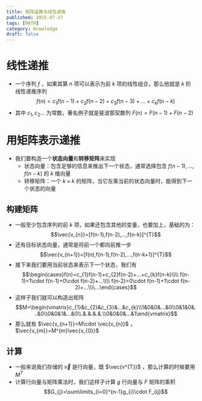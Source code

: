```yaml
---
title: 矩阵运算与线性递推
published: 2025-07-27
tags: [MATH]
category: Knowledge
draft: false
---
```


# 线性递推

- 一个序列 $f$ ，如果其第 $n$ 项可以表示为前 $k$ 项的线性组合，那么他就是 $k$ 阶线性递推序列
$$f(n)=c_{1}f(n-1)+c_{2}f(n-2)+c_{3}f(n-3)+...+c_{k}f(n-k)$$
- 其中 $c_{1},c_{2}...$ 为常数，著名例子就是斐波那契数列 $F(n)=F(n-1)+F(n-2)$ 

# 用矩阵表示递推

- 我们要构造一个**状态向量**和**转移矩阵**来实现
	- 状态向量：包含足够的信息来推出下一个状态，通常选择包含 $f(n-1),...,f(n-k)$ 的 $k$ 维向量
	- 转移矩阵：一个 $k\times k$ 的矩阵，当它左乘当前的状态向量时，能得到下一个状态的向量

## 构建矩阵

- 一般至少包含序列的前 $k$ 项，如果还包含其他的变量，也要加上，基础的为：
$$\vec{v_{n}}=[f(n-1),f(n-2),...,f(n-k)]^{T}$$
- 还有目标状态向量，通常是将前一个都向前推一步
$$\vec{v_{n+1}}=[f(n),f(n-1),f(n-2),...,f(n-k+1)]^{T}$$
- 接下来我们要用当前状态来表示下一个状态，我们有
$$\begin{cases}f(n)=c_{1}f(n-1)+c_{2}f(n-2)+...+c_{k}f(n-k)\\\\ f(n-1)=1\cdot f(n-1)+0\cdot f(n-2)+...\\\\ f(n-2)=0\cdot f(n-1)+1\cdot f(n-2)+...\\\\...\end{cases}$$
- 这样子我们就可以构造出矩阵
$$M=\begin{vmatrix}c_{1}&c_{2}&c_{3}&...&c_{k}\\1&0&0&...&0\\0&1&0&...&0\\0&0&1&...&0\\.&.&.&.&.\\0&0&0&...&1\end{vmatrix}$$
- 那么就有 $\vec{v_{n+1}}=M\cdot \vec{v_{n}}$ ，$\vec{v_{m}}=M^{m}\vec{v_{0}}$ 

## 计算

- 一般来说我们存储的 $\vec{v}$ 是行向量，既 $\vec{v^{T}}$ ，那么计算的时候要用 $M^{T}$
- 计算行向量与矩阵乘法时，我们这样子计算 $g$ 行向量与 $F$ 矩阵的乘积
$$G_{j}=\sum\limits_{i=0}^{n-1}g_{i}\cdot F_{ij}$$